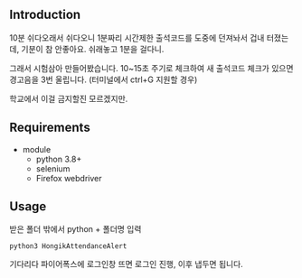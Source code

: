 ## Introduction

10분 쉬다오래서 쉬다오니 1분짜리 시간제한 출석코드를 도중에 던져놔서 겁내 터졌는데, 기분이 참 안좋아요. 쉬래놓고 1분을 걸다니.

그래서 시험삼아 만들어봤습니다. 10~15초 주기로 체크하여 새 출석코드 체크가 있으면 경고음을 3번 울립니다.
(터미널에서 ctrl+G 지원할 경우)

학교에서 이걸 금지할진 모르겠지만.

## Requirements

- module
    - python 3.8+
    - selenium
    - Firefox webdriver

## Usage

받은 폴더 밖에서 python + 폴더명 입력

```commandline
python3 HongikAttendanceAlert
```

기다리다 파이어폭스에 로그인창 뜨면 로그인 진행, 이후 냅두면 됩니다.
